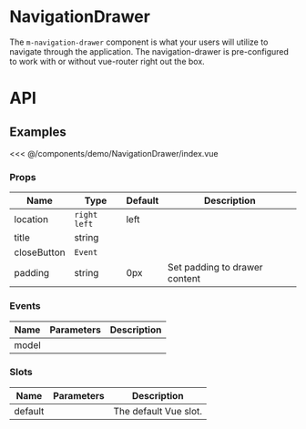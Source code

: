 <script setup>
import NavigationDrawer from './demo/NavigationDrawer/index.vue'
</script>

# NavigationDrawer

The `m-navigation-drawer` component is what your users will utilize to navigate through the application. The navigation-drawer is pre-configured to work with or without vue-router right out the box.

# API

## Examples

<DemoContainer>
  <NavigationDrawer />
</DemoContainer>

<<< @/components/demo/NavigationDrawer/index.vue

### Props

| Name        | Type           | Default | Description                   |
| ----------- | -------------- | ------- | ----------------------------- |
| location    | `right` `left` | left    |                               |
| title       | string         |         |                               |
| closeButton | `Event`        |         |                               |
| padding     | string         | 0px     | Set padding to drawer content |

### Events

| Name  | Parameters | Description |
| ----- | ---------- | ----------- |
| model |            |             |

### Slots

| Name    | Parameters | Description           |
| ------- | ---------- | --------------------- |
| default |            | The default Vue slot. |
